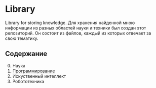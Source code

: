 # Library
Library for storing knowledge.
Для хранения найденной мною информации из разных областей науки и техники был создан этот репозиторий. Он состоит из файлов, каждый из которых отвечает за свою тематику.  
## Содержание
0. Наука
1. [Программирование](https://github.com/UsenkoKonstantinVL/Library/blob/master/Programming.md)
2. Искуственный интеллект
3. Робототехника

 
